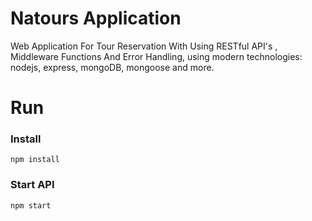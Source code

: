 # Natours Application
Web Application For Tour Reservation With Using
RESTful API's , Middleware Functions And Error
Handling,
using modern technologies: nodejs, express, mongoDB, mongoose and more.


# Run

### Install

```
npm install
```

### Start API

```
npm start
```
